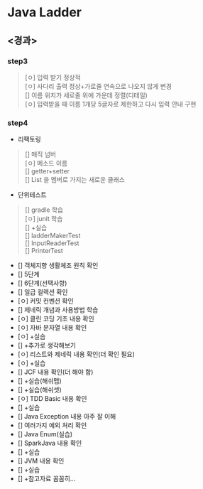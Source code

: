 # Java Ladder

## <경과>
### step3
> [ㅇ] 입력 받기 정상적<br>
> [ㅇ] 사다리 출력 정상+가로줄 연속으로 나오지 않게 변경<br>
> [] 이름 위치가 세로줄 위에 가운데 정렬(디테일)<br>
> [ㅇ] 입력받을 때 이름 1개당 5글자로 제한하고 다시 입력 안내 구현

### step4
- 리팩토링
> [] 매직 넘버<br>
> [ㅇ] 메소드 이름<br>
> [] getter+setter<br>
> [] List<String> 을 멤버로 가지는 새로운 클래스
- 단위테스트
> [] gradle 학습<br>
> [ㅇ] junit 학습<br>
> [] +실습<br>
> [] ladderMakerTest<br>
> [] InputReaderTest<br>
> [] PrinterTest
 
- [] 객체지향 생활체조 원칙 확인
- [] 5단계
- [] 6단계(선택사항)
- [] 일급 컬렉션 확인
- [ㅇ] 커밋 컨벤션 확인
- [] 제네릭 개념과 사용방법 학습
- [ㅇ] 클린 코딩 기초 내용 확인
- [ㅇ] 자바 문자열 내용 확인
- [ㅇ] +실습
- [] +추가로 생각해보기
- [ㅇ] 리스트와 제네릭 내용 확인(더 확인 필요)
- [ㅇ] +실습
- [] JCF 내용 확인(더 해야 함)
- [] +실습(해쉬맵)
- [] +실습(해쉬셋)
- [ㅇ] TDD Basic 내용 확인
- [] +실습
- [] Java Exception 내용 아주 잘 이해
- [] 여러가지 예외 처리 확인
- [] Java Enum(실습)
- [] SparkJava 내용 확인
- [] +실습
- [] JVM 내용 확인
- [] +실습
- [] +참고자료 꼼꼼히...
